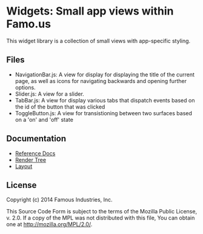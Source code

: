 Widgets: Small app views within Famo.us
=======================================

This widget library is a collection of small views with app-specific styling.


## Files


- NavigationBar.js: A view for display for displaying the title of the current
  page, as well as icons for navigating backwards and opening further options.
- Slider.js:  A view for a slider.
- TabBar.js:  A view for display various tabs that dispatch events based on the
  id of the button that was clicked
- ToggleButton.js:  A view for transistioning between two surfaces based  on a
  'on' and 'off' state


## Documentation

- [Reference Docs][reference-documentation]
- [Render Tree][render-tree]
- [Layout][layout]

## License

Copyright (c) 2014 Famous Industries, Inc.

This Source Code Form is subject to the terms of the Mozilla Public License,
v. 2.0. If a copy of the MPL was not distributed with this file, You can obtain
one at http://mozilla.org/MPL/2.0/.



[reference-documentation]: http://famo.us/docs
[render-tree]: http://famo.us/guides/render-tree
[layout]: http://famo.us/guides/layout
